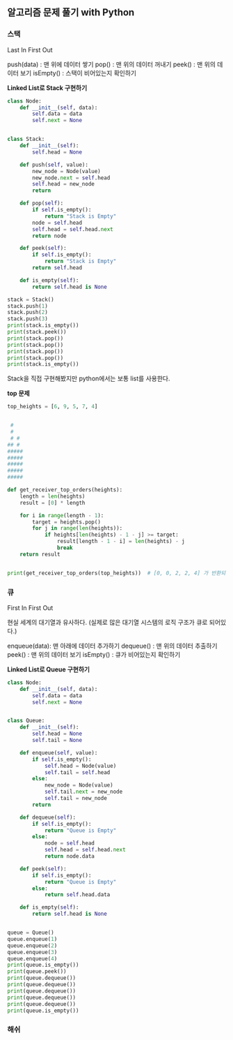 ## 알고리즘 문제 풀기 with Python 

### 스택

Last In First Out

push(data) : 맨 위에 데이터 쌓기
pop() : 맨 위의 데이터 꺼내기
peek() : 맨 위의 데이터 보기
isEmpty() : 스택이 비어있는지 확인하기

**Linked List로 Stack 구현하기**

```python
class Node:
    def __init__(self, data):
        self.data = data
        self.next = None


class Stack:
    def __init__(self):
        self.head = None

    def push(self, value):
        new_node = Node(value)
        new_node.next = self.head
        self.head = new_node
        return

    def pop(self):
        if self.is_empty():
            return "Stack is Empty"
        node = self.head
        self.head = self.head.next
        return node

    def peek(self):
        if self.is_empty():
            return "Stack is Empty"
        return self.head

    def is_empty(self):
        return self.head is None

stack = Stack()
stack.push(1)
stack.push(2)
stack.push(3)
print(stack.is_empty())
print(stack.peek())
print(stack.pop())
print(stack.pop())
print(stack.pop())
print(stack.pop())
print(stack.is_empty())
```

Stack을 직접 구현해봤지만 python에서는 보통 list를 사용한다.

**top 문제**

```python
top_heights = [6, 9, 5, 7, 4]


 #
 #
 # #
## #
#####
#####
#####
#####
#####

def get_receiver_top_orders(heights):
    length = len(heights)
    result = [0] * length

    for i in range(length - 1):
        target = heights.pop()
        for j in range(len(heights)):
            if heights[len(heights) - 1 - j] >= target:
                result[length - 1 - i] = len(heights) - j
                break
    return result


print(get_receiver_top_orders(top_heights))  # [0, 0, 2, 2, 4] 가 반환되어야 한다!
```



### 큐

First In First Out

현실 세계의 대기열과 유사하다. (실제로 많은 대기열 시스템의 로직 구조가 큐로 되어있다.)

enqueue(data): 맨 아래에 데이터 추가하기
dequeue() : 맨 위의 데이터 추출하기
peek() : 맨 위의 데이터 보기
isEmpty() : 큐가 비어있는지 확인하기

**Linked List로 Queue 구현하기**

```python
class Node:
    def __init__(self, data):
        self.data = data
        self.next = None


class Queue:
    def __init__(self):
        self.head = None
        self.tail = None

    def enqueue(self, value):
        if self.is_empty():
            self.head = Node(value)
            self.tail = self.head
        else:
            new_node = Node(value)
            self.tail.next = new_node
            self.tail = new_node
        return

    def dequeue(self):
        if self.is_empty():
            return "Queue is Empty"
        else:
            node = self.head
            self.head = self.head.next
            return node.data

    def peek(self):
        if self.is_empty():
            return "Queue is Empty"
        else:
            return self.head.data

    def is_empty(self):
        return self.head is None


queue = Queue()
queue.enqueue(1)
queue.enqueue(2)
queue.enqueue(3)
queue.enqueue(4)
print(queue.is_empty())
print(queue.peek())
print(queue.dequeue())
print(queue.dequeue())
print(queue.dequeue())
print(queue.dequeue())
print(queue.dequeue())
print(queue.is_empty())
```



### 해쉬



